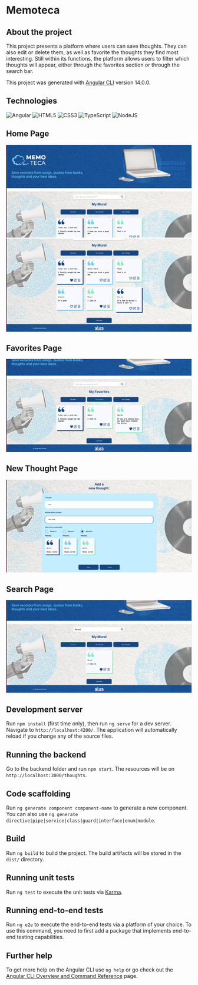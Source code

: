 # Memoteca

## About the project

This project presents a platform where users can save thoughts. They can also edit or delete them, as well as favorite the thoughts they find most interesting. Still within its functions, the platform allows users to filter which thoughts will appear, either through the favorites section or through the search bar.

This project was generated with [Angular CLI](https://github.com/angular/angular-cli) version 14.0.0.

## Technologies

![Angular](https://img.shields.io/badge/angular-%23DD0031.svg?style=for-the-badge&logo=angular&logoColor=white)
![HTML5](https://img.shields.io/badge/html5-%23E34F26.svg?style=for-the-badge&logo=html5&logoColor=white)
![CSS3](https://img.shields.io/badge/css3-%231572B6.svg?style=for-the-badge&logo=css3&logoColor=white)
![TypeScript](https://img.shields.io/badge/typescript-%23007ACC.svg?style=for-the-badge&logo=typescript&logoColor=white)
![NodeJS](https://img.shields.io/badge/node.js-6DA55F?style=for-the-badge&logo=node.js&logoColor=white)

## Home Page
![Home Page!](https://github.com/CarlosEddie/memoteca/blob/1edf6fb4ee0b4f6e6b328fc66371af38156d3b96/src/assets/images/readmeImages/home1.png)
![Home Page Image 2!](https://github.com/CarlosEddie/memoteca/blob/1edf6fb4ee0b4f6e6b328fc66371af38156d3b96/src/assets/images/readmeImages/home2.png)

## Favorites Page
![Favorites Page!](https://github.com/CarlosEddie/memoteca/blob/1edf6fb4ee0b4f6e6b328fc66371af38156d3b96/src/assets/images/readmeImages/favorites.png)

## New Thought Page
![New Thought Page!](https://github.com/CarlosEddie/memoteca/blob/07b7e44e8de196298c017e43a4324d0ef2f362ae/src/assets/images/readmeImages/newThought.png)

## Search Page
![Search Results Page!](https://github.com/CarlosEddie/memoteca/blob/1edf6fb4ee0b4f6e6b328fc66371af38156d3b96/src/assets/images/readmeImages/search.png)

## Development server

Run `npm install` (first time only), then run `ng serve` for a dev server. Navigate to `http://localhost:4200/`. The application will automatically reload if you change any of the source files.

## Running the backend

Go to the backend folder and run `npm start`. The resources will be on `http://localhost:3000/thoughts`.

## Code scaffolding

Run `ng generate component component-name` to generate a new component. You can also use `ng generate directive|pipe|service|class|guard|interface|enum|module`.

## Build

Run `ng build` to build the project. The build artifacts will be stored in the `dist/` directory.

## Running unit tests

Run `ng test` to execute the unit tests via [Karma](https://karma-runner.github.io).

## Running end-to-end tests

Run `ng e2e` to execute the end-to-end tests via a platform of your choice. To use this command, you need to first add a package that implements end-to-end testing capabilities.

## Further help

To get more help on the Angular CLI use `ng help` or go check out the [Angular CLI Overview and Command Reference](https://angular.io/cli) page.
